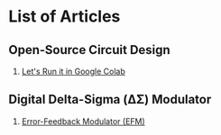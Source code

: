 # List of Articles

## Open‐Source Circuit Design

1. [Let's Run it in Google Colab](https://github.com/KwantaeKim/open-source-circuit/wiki/Open%E2%80%90Source-Circuit-Design-%E2%80%90-1.-Let's-Run-it-in-Google-Colab)

## Digital Delta-Sigma (ΔΣ) Modulator

1. [Error-Feedback Modulator (EFM)](https://github.com/KwantaeKim/open-source-circuit/wiki/Digital-Delta%E2%80%90Sigma-Modulator-(DDSM,-Digital%E2%80%90ΔΣM))
